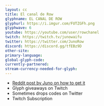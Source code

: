 ```yaml
---
layout: cc
title: El canal de Row
glyphname: EL CANAL DE ROW
glyphurl: https://i.imgur.com/FUTZGFh.png
glyphwave: 6
youtube: https://youtube.com/user/rowchanel
twitch: https://twitch.tv/junowaifu
twitter: https://twitter.com/JunoRow
discord: https://discord.gg/tfEBz9D
other-site: 
primary-language: 
global-glyph-code: 
currently-partnered: 
stream-currency-needed-for-glyph: 
---
```

* [Reddit post by Juno on how to get it](https://www.reddit.com/r/Warframe/comments/7uzraa/how_to_get_junos_glyph/)
* Glyph giveaways on Twitch
* Sometimes drops codes on Twitter
* Twitch Subscription

